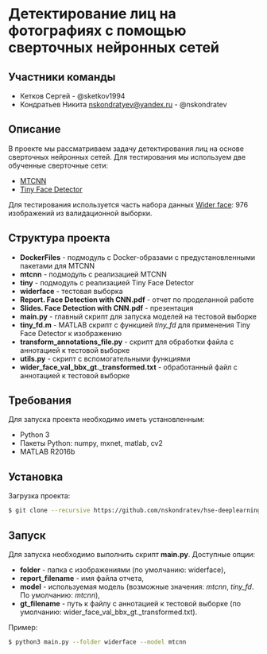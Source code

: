 # Детектирование лиц на фотографиях с помощью сверточных нейронных сетей
## Участники команды
* Кетков Сергей - @sketkov1994
* Кондратьев Никита <nskondratyev@yandex.ru> - @nskondratev
## Описание
В проекте мы рассматриваем задачу детектирования лиц на основе сверточных
нейронных сетей. Для тестирования мы используем две обученные сверточные сети:
* [MTCNN](https://medium.com/wassa/modern-face-detection-based-on-deep-learning-using-python-and-mxnet-5e6377f22674)
* [Tiny Face Detector](https://www.cs.cmu.edu/~peiyunh/tiny/)

Для тестирования используется часть набора данных [Wider face](http://mmlab.ie.cuhk.edu.hk/projects/WIDERFace/): 976 изображений из валидационной выборки.

## Структура проекта
* **DockerFiles** - подмодуль с Docker-образами с предустановленными пакетами для MTCNN
* **mtcnn** - подмодуль с реализацией MTCNN
* **tiny** - подмодуль с реализацией Tiny Face Detector
* **widerface** - тестовая выборка
* **Report. Face Detection with CNN.pdf** - отчет по проделанной работе
* **Slides. Face Detection with CNN.pdf** - презентация
* **main.py** - главный скрипт для запуска моделей на тестовой выборке
* **tiny_fd.m** - MATLAB скрипт с функцией *tiny_fd* для применения Tiny Face Detector к изображению
* **transform_annotations_file.py** - скрипт для обработки файла с аннотацией к тестовой выборке
* **utils.py** - скрипт с вспомогательными функциями
* **wider_face_val_bbx_gt._transformed.txt** - обработанный файл с аннотацией к тестовой выборке

## Требования
Для запуска проекта необходимо иметь установленным:
* Python 3
* Пакеты Python: numpy, mxnet, matlab, cv2
* MATLAB R2016b

## Установка
Загрузка проекта:
```bash
$ git clone --recursive https://github.com/nskondratev/hse-deeplearning-2017.git
```
## Запуск
Для запуска необходимо выполнить скрипт **main.py**. Доступные опции:
* **folder** - папка с изображениями (по умолчанию: widerface),
* **report_filename** - имя файла отчета,
* **model** - используемая модель (возможные значения: *mtcnn*, *tiny_fd*. По умолчанию: *mtcnn*),
* **gt_filename** - путь к файлу с аннотацией к тестовой выборке (по умолчанию: wider_face_val_bbx_gt._transformed.txt).

Пример:
```bash
$ python3 main.py --folder widerface --model mtcnn
```
